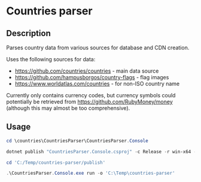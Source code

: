 # Countries parser

## Description
Parses country data from various sources for database and CDN creation.

Uses the following sources for data:

- https://github.com/countries/countries - main data source
- https://github.com/hampusborgos/country-flags - flag images
- https://www.worldatlas.com/countries - for non-ISO country name

Currently only contains currency codes, but currency symbols could potentially be retrieved from https://github.com/RubyMoney/money (although this may almost be too comprehensive).

## Usage
```powershell
cd \countries\CountriesParser\CountriesParser.Console

dotnet publish "CountriesParser.Console.csproj" -c Release -r win-x64 -o 'C:/Temp/countries-parser/publish' -p:PublishSingleFile=True

cd 'C:/Temp/countries-parser/publish'

.\CountriesParser.Console.exe run -o 'C:\Temp\countries-parser'
```